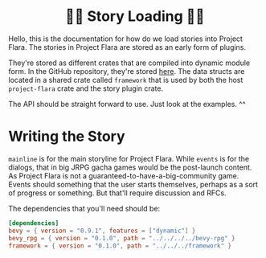 
<div align="center">

# 🌷🌷 Story Loading 🌸🌸

</div>

Hello, this is the documentation for how do we load stories into Project Flara.
The stories in Project Flara are stored as an early form of plugins.

They're stored as different crates that are compiled into dynamic module form.
In the GitHub repository, they're stored [here](https://github.com/project-flara/project-flara/tree/main/story). The data structs are located in a shared crate called `framework` that is used by both the host `project-flara` crate and the story plugin crate.

The API should be straight forward to use. Just look at the examples. ^^

# Writing the Story

`mainline` is for the main storyline for Project Flara.
While `events` is for the dialogs, that in big JRPG gacha games would be the post-launch content. As Project Flara is not a guaranteed-to-have-a-big-community game. Events should something that the user starts themselves, perhaps as a sort of progress or something. But that'll require discussion and RFCs.

The dependencies that you'll need should be:
```toml
[dependencies]
bevy = { version = "0.9.1", features = ["dynamic"] }
bevy_rpg = { version = "0.1.0", path = "../../../../bevy-rpg" }
framework = { version = "0.1.0", path = "../../../framework" }
```